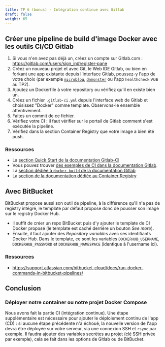 ```yaml
---
title: TP 6 (bonus) - Intégration continue avec Gitlab
draft: false
weight: 65
---
```


## Créer une pipeline de build d'image Docker avec les outils CI/CD Gitlab
1. Si vous n'en avez pas déjà un, créez un compte sur Gitlab.com : <https://gitlab.com/users/sign_in#register-pane>
2. Créez un nouveau projet et avec Git, le Web IDE Gitlab, ou bien en forkant une app existante depuis l'interface Gitlab, poussez-y l'app de votre choix (par exemple [`microblog`](https://github.com/Uptime-Formation/microblog/), [`dnmonster`](https://github.com/amouat/dnmonster/) ou l'app `healthcheck` vue au TP2).
3. Ajoutez un Dockerfile à votre repository ou vérifiez qu'il en existe bien un.
4. Créez un fichier `.gitlab-ci.yml` depuis l'interface web de Gitlab et choisissez "Docker" comme template. Observons-le ensemble attentivement.
5. Faites un commit de ce fichier.
6. Vérifiez votre CI : il faut vérifier sur le portail de Gitlab comment s'est exécutée la pipeline.
7. Vérifiez dans la section Container Registry que votre image a bien été push.

### Ressources
* La [section Quick Start de la documentation Gitlab-CI](https://docs.gitlab.com/ee/ci/quick_start/README.html)
* Vous pouvez trouver [des exemples de CI dans la documentation Gitlab](https://docs.gitlab.com/ee/ci/examples/README.html).
* La [section dédiée à `docker build` de la documentation Gitlab](https://docs.gitlab.com/ee/ci/docker/using_docker_build.html)
* La [section de la documentation dédiée au Container Registry](https://docs.gitlab.com/ee/user/packages/container_registry/)


## Avec BitBucket

BitBucket propose aussi son outil de pipeline, à la différence qu'il n'a pas de registry intégré, le template par défaut propose donc de pousser son image sur le registry Docker Hub.
- Il suffit de créer un repo BitBucket puis d'y ajouter le template de CI Docker proposé (le template est caché derrière un bouton *See more*).
- Ensuite, il faut ajouter des *Repository variables* avec ses identifiants Docker Hub. Dans le template, ce sont les variables `DOCKERHUB_USERNAME`, `DOCKERHUB_PASSWORD` et `DOCKERHUB_NAMESPACE` (identique à l'username ici).

### Ressources
- https://support.atlassian.com/bitbucket-cloud/docs/run-docker-commands-in-bitbucket-pipelines/


## Conclusion
### Déployer notre container ou notre projet Docker Compose
Nous avons fait la partie CI (intégration continue). Une étape supplémentaire est nécessaire pour ajouter le déploiement continu de l'app (CD) : si aucune étape précédente n'a échoué, la nouvelle version de l'app devra être déployée sur votre serveur, via une connexion SSH et `rsync` par exemple.
Il faudra ajouter des variables secrètes au projet (clé SSH privée par exemple), cela se fait dans les options de Gitlab ou de BitBucket.